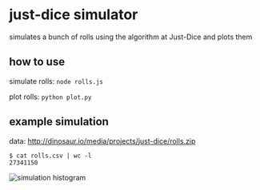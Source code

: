 # just-dice simulator

simulates a bunch of rolls using the algorithm at Just-Dice and plots them

## how to use

simulate rolls: `node rolls.js`

plot rolls: `python plot.py`

## example simulation

data: http://dinosaur.io/media/projects/just-dice/rolls.zip

```
$ cat rolls.csv | wc -l                                       
27341150
```

![simulation histogram](http://i.imgur.com/R7kO8CH.png)


